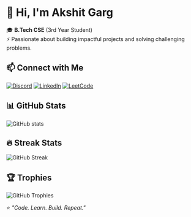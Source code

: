 # 👋 Hi, I'm Akshit Garg

🎓 **B.Tech CSE** (3rd Year Student)  
⚡ Passionate about building impactful projects and solving challenging problems.


## 📫 Connect with Me

[![Discord](https://img.shields.io/badge/Discord-Chat%20With%20Me-5865F2?logo=discord&logoColor=white)](https://discord.com/users/915678517335838720)
[![LinkedIn](https://img.shields.io/badge/LinkedIn-Connect-blue?logo=linkedin)](https://www.linkedin.com/in/akshit-garg-03a00827a/)
[![LeetCode](https://img.shields.io/badge/LeetCode-Profile-orange?logo=leetcode&logoColor=white)](https://leetcode.com/Hak_shit/)



## 📊 GitHub Stats
![GitHub stats](https://github-readme-stats.vercel.app/api?username=AkshitGarg054&show_icons=true&theme=tokyonight)

## 🔥 Streak Stats
![GitHub Streak](https://github-readme-streak-stats.herokuapp.com?user=AkshitGarg054&theme=tokyonight&hide_border=true)

## 🏆 Trophies
![GitHub Trophies](https://github-profile-trophy.vercel.app/?username=AkshitGarg054&theme=onedark)




⭐ *"Code. Learn. Build. Repeat."*
